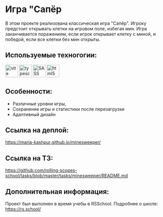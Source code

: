 # Игра "Сапёр

В этом проекте реализована классическая игра "Сапёр". Игроку предстоит открывать клетки на игровом поле, избегая мин. Игра заканчивается поражением, если игрок открывает клетку с миной, и победой, если все клетки без мин открыты. 

## Используемые техногогии:

<img alt="vite" src="https://img.shields.io/badge/vite-646CFF.svg?style=for-the-badge&logo=vite&logoColor=white" height="40"/>

<img alt="typescript" src="https://img.shields.io/badge/typescript-3178C6.svg?style=for-the-badge&logo=typescript&logoColor=white" height="40"/>

<img alt="SASS" src="https://img.shields.io/badge/Sass-CC6699.svg?style=for-the-badge&logo=Sass&logoColor=white" height="40"/>

<img alt="html5" src="https://img.shields.io/badge/html5-%23E34F26.svg?style=for-the-badge&logo=html5&logoColor=white" height="40"/>

## Особенности:
- Различные уровни игры,
- Сохранение игры и статистики после перезагрузки
- Адаптивный дизайн


## Ссылка на деплой: 
https://maria-kashpur.github.io/minesweeper/


## Ссылка на ТЗ: 
https://github.com/rolling-scopes-school/tasks/blob/master/tasks/minesweeper/README.md

## Дополнительная информация:
Проект был выполнен в время учебы в RSSchool. Подробнее о школе: https://rs.school/